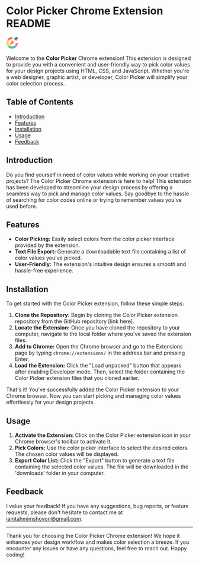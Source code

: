 # Color Picker Chrome Extension README

![Color Picker Logo](icons/icon32.png) 

Welcome to the **Color Picker** Chrome extension! This extension is designed to provide you with a convenient and user-friendly way to pick color values for your design projects using HTML, CSS, and JavaScript. Whether you're a web designer, graphic artist, or developer, Color Picker will simplify your color selection process.

## Table of Contents

- [Introduction](#introduction)
- [Features](#features)
- [Installation](#installation)
- [Usage](#usage)
- [Feedback](#feedback)

## Introduction

Do you find yourself in need of color values while working on your creative projects? The Color Picker Chrome extension is here to help! This extension has been developed to streamline your design process by offering a seamless way to pick and manage color values. Say goodbye to the hassle of searching for color codes online or trying to remember values you've used before.

## Features

- **Color Picking:** Easily select colors from the color picker interface provided by the extension.
- **Text File Export:** Generate a downloadable text file containing a list of color values you've picked.
- **User-Friendly:** The extension's intuitive design ensures a smooth and hassle-free experience.

## Installation

To get started with the Color Picker extension, follow these simple steps:

1. **Clone the Repository:** Begin by cloning the Color Picker extension repository from the GitHub repository [link here].
2. **Locate the Extension:** Once you have cloned the repository to your computer, navigate to the local folder where you've saved the extension files.
3. **Add to Chrome:** Open the Chrome browser and go to the Extensions page by typing `chrome://extensions/` in the address bar and pressing Enter.
4. **Load the Extension:** Click the "Load unpacked" button that appears after enabling Developer mode. Then, select the folder containing the Color Picker extension files that you cloned earlier.

That's it! You've successfully added the Color Picker extension to your Chrome browser. Now you can start picking and managing color values effortlessly for your design projects.

## Usage

1. **Activate the Extension:** Click on the Color Picker extension icon in your Chrome browser's toolbar to activate it.
2. **Pick Colors:** Use the color picker interface to select the desired colors. The chosen color values will be displayed.
3. **Export Color List:** Click the "Export" button to generate a text file containing the selected color values. The file will be downloaded in the 'downloads' folder in your computer.


## Feedback

I value your feedback! If you have any suggestions, bug reports, or feature requests, please don't hesitate to contact me at iamtahmimshovon@gmail.com.


---

Thank you for choosing the Color Picker Chrome extension! We hope it enhances your design workflow and makes color selection a breeze. If you encounter any issues or have any questions, feel free to reach out. Happy coding!
